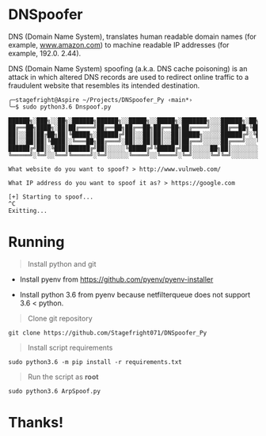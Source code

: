 # DNSpoofer
DNS (Domain Name System), translates human readable domain names (for example, www.amazon.com) to machine readable IP addresses (for example, 192.0. 2.44).

DNS (Domain Name System) spoofing (a.k.a. DNS cache poisoning) is an attack in which altered DNS records are used to redirect online traffic to a fraudulent website that resembles its intended destination.


```
╭─stagefright@Aspire ~/Projects/DNSpoofer_Py ‹main*› 
╰─$ sudo python3.6 Dnspoof.py

██████╗░███╗░░██╗░██████╗██████╗░░█████╗░░█████╗░███████╗░░░██████╗░██╗░░░██╗
██╔══██╗████╗░██║██╔════╝██╔══██╗██╔══██╗██╔══██╗██╔════╝░░░██╔══██╗╚██╗░██╔╝
██║░░██║██╔██╗██║╚█████╗░██████╔╝██║░░██║██║░░██║█████╗░░░░░██████╔╝░╚████╔╝░
██║░░██║██║╚████║░╚═══██╗██╔═══╝░██║░░██║██║░░██║██╔══╝░░░░░██╔═══╝░░░╚██╔╝░░
██████╔╝██║░╚███║██████╔╝██║░░░░░╚█████╔╝╚█████╔╝██║░░░░░██╗██║░░░░░░░░██║░░░
╚═════╝░╚═╝░░╚══╝╚═════╝░╚═╝░░░░░░╚════╝░░╚════╝░╚═╝░░░░░╚═╝╚═╝░░░░░░░░╚═╝░░░

What website do you want to spoof? > http://www.vulnweb.com/

What IP address do you want to spoof it as? > https://google.com

[+] Starting to spoof...
^C
Exitting...
```

# Running

> Install python and git

* Install pyenv from https://github.com/pyenv/pyenv-installer

* Install python 3.6 from pyenv because netfilterqueue does not support 3.6 < python.

> Clone git repository
```
git clone https://github.com/Stagefright071/DNSpoofer_Py
```

> Install script requirements
```
sudo python3.6 -m pip install -r requirements.txt
```

> Run the script as **root**
```
sudo python3.6 ArpSpoof.py
```

# Thanks!